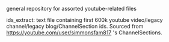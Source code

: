 general repository for assorted youtube-related files  
  
ids_extract: text file containing first 600k youtube video/legacy channel/legacy blog/ChannelSection ids. Sourced from https://youtube.com/user/simmonsfam817 's ChannelSections.
